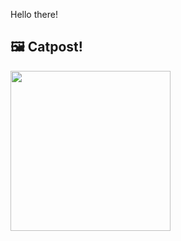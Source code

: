 Hello there!



## 🖼️ Catpost!

<sub>
    <img src="https://cdn2.thecatapi.com/images/df5.jpg" height="256">
</sub>

